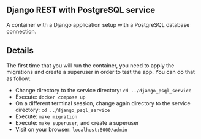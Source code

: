 ## Django REST with PostgreSQL service

A container with a Django application setup with a PostgreSQL database connection.

## Details

The first time that you will run the container, you need to apply the migrations and create a superuser in order to test the app. You can do that as follow:
- Change directory to the service directory: `cd ../django_psql_service`
- Execute: `docker compose up`
- On a different terminal session, change again directory to the service directory: `cd ../django_psql_service`
- Execute: `make migration`
- Execute: `make superuser`, and create a superuser
- Visit on your browser: `localhost:8000/admin`
